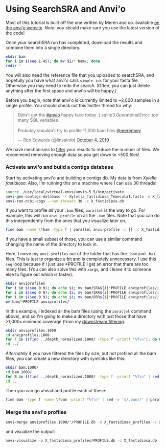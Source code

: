 # Using SearchSRA and Anvi'o

Most of this tutorial is built off the one written by Meren and co. available [on the anvi'o website](http://merenlab.org/2016/06/22/anvio-tutorial-v2/). _Note:_ you should make sure you use the latest version of the code!

Once your searchSRA run has completed, download the results and combine them into a single directory.

```bash
mkdir bam
for i in $(seq 1 45); do mv $i/* bam/; done
rmdir *
```

You will also need the reference file that you uploaded to searchSRA, and hopefully you have what anvi'o calls `simple ids` for your fasta file. Otherwise you may need to redo the search. (Often, you can just delete anything after the first space and anvi'o will be happy.)


Before you begin, note that anvi'o is currently limited to ~2,000 samples in a single profile. You should check out this twitter thread for why:

<blockquote class="twitter-tweet"><p lang="en" dir="ltr">Didn&#39;t get the <a href="https://twitter.com/hashtag/anvio?src=hash&amp;ref_src=twsrc%5Etfw">#anvio</a> happy face today :( sqlite3.OperationalError: too many SQL variables<br><br>Probably shouldn&#39;t try to profile 11,000 bam files <a href="https://twitter.com/merenbey?ref_src=twsrc%5Etfw">@merenbey</a></p>&mdash; Rob Edwards (@linsalrob) <a href="https://twitter.com/linsalrob/status/1180242604958666752?ref_src=twsrc%5Etfw">October 4, 2019</a></blockquote> 

We have mechanisms to [filter](DownstreamAnalysis.md) your results to reduce the number of files. We recommend removing enough data so you get down to <500 files!


### Activate anvi'o and build a contigs database

Start by activating anvi'o and building a contigs db. My data is from _Xylella fastidiosa_. Also, I'm running this on a machine where I can use 30 threads!

```bash
source  /usr/local/virtual-envs/anvio-5.5/bin/activate
anvi-gen-contigs-database -f Xylella_fastidiosa_Temecula1.fasta -o X_fastidiosa.db -n 'Xylella fastidiosa Temecula1'
anvi-run-ncbi-cogs --num-threads 30 -c X_fastidiosa.db
```

If you want to profile _all_ your `.bam` files, `parallel` is the way to go. For example, this will run `anvi-profile` on all the `.bam` files. Note that you can do this independently from the ones that you visualize later on.

```bash
find bam -name \*bam -type f | parallel anvi-profile -i {} -c X_fastidiosa.db
```

If you have a small subset of those, you can use a similar command changing the name of the directory to look in.

Here, I move my `anvi-profiles` out of the folder that has the `.bam` and `.bai` files. This is just to organize a bit and is completely unnecessary. I use this `seq` loop because if I just use \*PROFILE I get an error that there are too many files. (You can also solve this with `xargs`, and I leave it to someone else to figure out which is faster).

```bash
mkdir anviprofiles
for i in $(seq 0 9); do echo $i; mv bam/SRA${i}*PROFILE anviprofiles/; done
for i in $(seq 0 9); do echo $i; mv bam/SRR${i}*PROFILE anviprofiles/; done
for i in $(seq 0 9); do echo $i; mv bam/DRR${i}*PROFILE anviprofiles/; done
mv bam/*PROFILE anviprofiles/
```

In this example, I indexed all the bam files (using the `parallel` command above), and so I'm going to make a directory with just those that have >1,000x minimum coverage (from my [downstream filtering](DownstreamAnalysis.md).

```bash
mkdir anviprofiles.1000
cd anviprofiles.1000
for F in $(find ../depth_normalized.1000/ -type f -printf "%f\n"); do O=$(echo $F | sed -e 's/.tsv/.bam-ANVIO_PROFILE/'); ln -s ../anviprofiles/$O .; done
cd ../
```

_Alternately_ if you have filtered the files by size, but not profiled all the bam files, you can create a new directory with symlinks like this:

```bash
mkdir bam.1000/
cd bam.1000/
for B in $(find ../depth_normalized.1000/ -type f -printf "%f\n" | sed -e 's/.tsv/.bam/'); do ln -s ../bam/$B ../bam/$B.bai .; done
cd ..
```

Then you can go ahead and profile each of these:
```bash
find bam -type f -name \*bam -printf "%f\n" | sed -e 's/.bam//' | parallel anvi-profile -i mapping/{}.bam  -c X_fastidiosa.db -o anvi-profiles/{}
```



### Merge the anvi'o profiles

```bash
anvi-merge anviprofiles.1000/*/PROFILE.db -o X_fastidiosa_profiles -c X_fastidiosa.db
```

and visualize the output:

```bash
anvi-visualize -p X_fastidiosa_profiles/PROFILE.db -c X_fastidiosa.db
```





